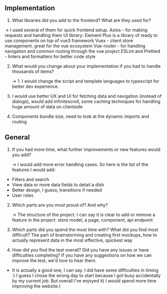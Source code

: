 ## Implementation

1. What libraries did you add to the frontend? What are they used for?

-> I used several of them for quick frontend setup.
Axios - for making requests and handling them
UI library: Element Plus is a library of ready to use components on top of vue3 framework
Vuex - client store management, great for the vue ecosystem
Vue-router - for handling navigation and common routing through the vue project
ESLint and Prettied - linters and formatters for better code style

2. What would you change about your implementation if you had to handle thousands of items?


   -> 1. I would change the script and template languages to typescript for better dev experience.
3. I would use better UX and UI for fetching data and navigation (instead of dialogs), would add infinitescroll, some caching techniques for handling huge amount of data on clientside
4. Components bundle size, need to look at the dynamic imports and routing

## General

1. If you had more time, what further improvements or new features would you add?


   -> I would add more error handling cases. So here is the list of the features I would add:

- Filters and search
- View data or more data fields to detail a dish
- Better design, I guess, transitions if needed
- User roles

2. Which parts are you most proud of? And why?


   -> The structure of the project. I can say it is clear to add or remove a feature in the project: store model, a page, component, api endpoint
   
   
3. Which parts did you spend the most time with? What did you find most difficult?
   The part of brainstorming and creating first mockups, how to actually represent data in the most effective, quickest way

4. How did you find the test overall? Did you have any issues or have difficulties completing? If you have any suggestions on how we can improve the test, we'd love to hear them.

- It is actually a good one, I can say. I did have some difficulties in timing :) I guess I chose the wrong day to start because I got busy accidentally by my current job. But overall I've enjoyed it)
  I would spend more time improving the website.)
